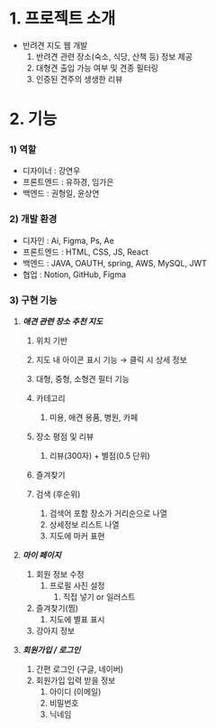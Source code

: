# 1. 프로젝트 소개

- 반려견 지도 웹 개발
    1. 반려견 관련 장소(숙소, 식당, 산책 등) 정보 제공
    2. 대형견 출입 가능 여부 및 견종 필터링
    3. 인증된 견주의 생생한 리뷰

# 2. 기능

### 1) 역할

- 디자이너 : 강연우
- 프론트엔드 : 유하경, 임가은
- 백엔드 : 권형일, 윤상연

### 2) 개발 환경

- 디자인 : Ai, Figma, Ps, Ae
- 프론트엔드 : HTML, CSS, JS, React
- 백엔드 : JAVA, OAUTH, spring, AWS, MySQL, JWT
- 협업 : Notion, GitHub, Figma

### 3) 구현 기능

1. ***애견 관련 장소 추천 지도***
    1. 위치 기반
    2. 지도 내 아이콘 표시 기능 → 클릭 시 상세 정보
    3. 대형, 중형, 소형견 필터 기능
    4. 카테고리
        1. 미용, 애견 용품, 병원, 카페
                
    5. 장소 평점 및 리뷰
        1. 리뷰(300자) + 별점(0.5 단위)
                
    6. 즐겨찾기
    7. 검색 (후순위)
        1. 검색어 포함 장소가 거리순으로 나열
        2. 상세정보 리스트 나열
        3. 지도에 마커 표현
    
2. ***마이 페이지***
    1. 회원 정보 수정
        1. 프로필 사진 설정
            1. 직접 넣기 or 일러스트
    2. 즐겨찾기(찜)
        1. 지도에 별표 표시
    3. 강아지 정보
    
3. ***회원가입 / 로그인***
    1. 간편 로그인 (구글, 네이버)
    2. 회원가입 입력 받을 정보
        1. 아이디 (이메일)
        2. 비밀번호
        3. 닉네임

